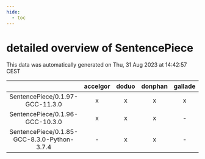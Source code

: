 ```yaml
---
hide:
  - toc
---
```


detailed overview of SentencePiece
==================================


This data was automatically generated on Thu, 31 Aug 2023 at 14:42:57 CEST  

| |accelgor|doduo|donphan|gallade|joltik|skitty|swalot|victini|
| :---: | :---: | :---: | :---: | :---: | :---: | :---: | :---: | :---: |
|SentencePiece/0.1.97-GCC-11.3.0|x|x|x|x|x|x|x|x|
|SentencePiece/0.1.96-GCC-10.3.0|x|x|x|-|x|x|x|x|
|SentencePiece/0.1.85-GCC-8.3.0-Python-3.7.4|-|x|x|-|x|-|-|-|
